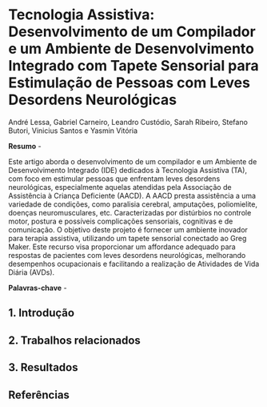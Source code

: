 # Tecnologia Assistiva: Desenvolvimento de um Compilador e um Ambiente de Desenvolvimento Integrado com Tapete Sensorial para Estimulação de Pessoas com Leves Desordens Neurológicas

André Lessa, Gabriel Carneiro, Leandro Custódio, Sarah Ribeiro, Stefano Butori, Vinicius Santos e Yasmin Vitória

**Resumo** - 

Este artigo aborda o desenvolvimento de um compilador e um Ambiente de Desenvolvimento Integrado (IDE) dedicados à Tecnologia Assistiva (TA), com foco em estimular pessoas que enfrentam leves desordens neurológicas, especialmente aquelas atendidas pela Associação de Assistência à Criança Deficiente (AACD). A AACD presta assistência a uma variedade de condições, como paralisia cerebral, amputações, poliomielite, doenças neuromusculares, etc. Caracterizadas por distúrbios no controle motor, postura e possíveis complicações sensoriais, cognitivas e de comunicação. O objetivo deste projeto é fornecer um ambiente inovador para terapia assistiva, utilizando um tapete sensorial conectado ao Greg Maker. Este recurso visa proporcionar um affordance adequado para respostas de pacientes com leves desordens neurológicas, melhorando desempenhos ocupacionais e facilitando a realização de Atividades de Vida Diária (AVDs).





**Palavras-chave** - 

## 1. Introdução 

## 2. Trabalhos relacionados 

## 3. Resultados 

## Referências 